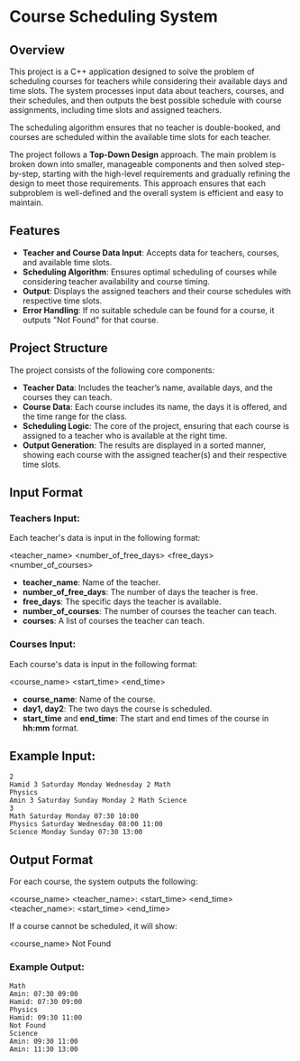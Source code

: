 # Course Scheduling System

## Overview

This project is a C++ application designed to solve the problem of scheduling courses for teachers while considering their available days and time slots. The system processes input data about teachers, courses, and their schedules, and then outputs the best possible schedule with course assignments, including time slots and assigned teachers.

The scheduling algorithm ensures that no teacher is double-booked, and courses are scheduled within the available time slots for each teacher.

The project follows a **Top-Down Design** approach. The main problem is broken down into smaller, manageable components and then solved step-by-step, starting with the high-level requirements and gradually refining the design to meet those requirements. This approach ensures that each subproblem is well-defined and the overall system is efficient and easy to maintain.

## Features
- **Teacher and Course Data Input**: Accepts data for teachers, courses, and available time slots.
- **Scheduling Algorithm**: Ensures optimal scheduling of courses while considering teacher availability and course timing.
- **Output**: Displays the assigned teachers and their course schedules with respective time slots.
- **Error Handling**: If no suitable schedule can be found for a course, it outputs "Not Found" for that course.

## Project Structure

The project consists of the following core components:

- **Teacher Data**: Includes the teacher’s name, available days, and the courses they can teach.
- **Course Data**: Each course includes its name, the days it is offered, and the time range for the class.
- **Scheduling Logic**: The core of the project, ensuring that each course is assigned to a teacher who is available at the right time.
- **Output Generation**: The results are displayed in a sorted manner, showing each course with the assigned teacher(s) and their respective time slots.

## Input Format

### Teachers Input:
Each teacher's data is input in the following format:

<teacher_name> <number_of_free_days> <free_days> <number_of_courses> <courses>


- **teacher_name**: Name of the teacher.
- **number_of_free_days**: The number of days the teacher is free.
- **free_days**: The specific days the teacher is available.
- **number_of_courses**: The number of courses the teacher can teach.
- **courses**: A list of courses the teacher can teach.

### Courses Input:
Each course's data is input in the following format:

<course_name> <day1> <day2> <start_time> <end_time>


- **course_name**: Name of the course.
- **day1, day2**: The two days the course is scheduled.
- **start_time** and **end_time**: The start and end times of the course in **hh:mm** format.

## Example Input:

    2
    Hamid 3 Saturday Monday Wednesday 2 Math
    Physics
    Amin 3 Saturday Sunday Monday 2 Math Science
    3
    Math Saturday Monday 07:30 10:00
    Physics Saturday Wednesday 08:00 11:00
    Science Monday Sunday 07:30 13:00


## Output Format

For each course, the system outputs the following:

<course_name> <teacher_name>: <start_time> <end_time> <teacher_name>: <start_time> <end_time>


If a course cannot be scheduled, it will show:

<course_name> Not Found


### Example Output:

    Math
    Amin: 07:30 09:00
    Hamid: 07:30 09:00
    Physics
    Hamid: 09:30 11:00
    Not Found
    Science
    Amin: 09:30 11:00
    Amin: 11:30 13:00